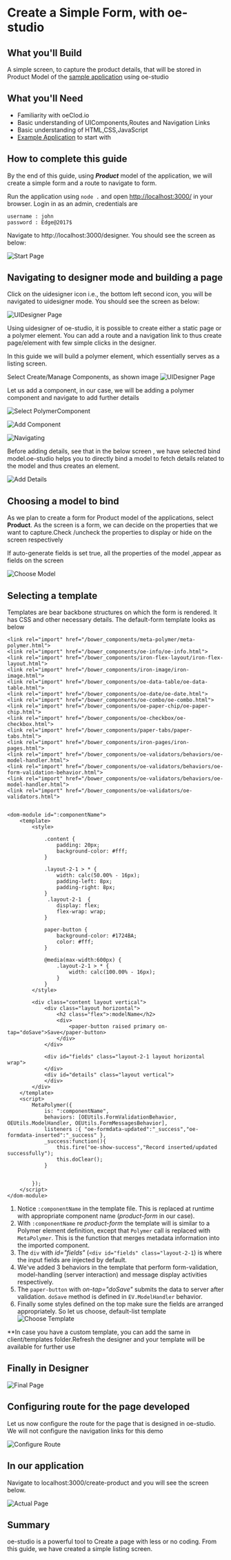 # Create a Simple Form, with oe-studio

## What you'll Build
A simple screen, to capture the product details, that will be stored in Product Model of the [sample application](http://evgit/oecloud.io/oe-demo-app) using oe-studio

## What you'll Need
* Familiarity with oeClod.io
* Basic understanding of UIComponents,Routes and Navigation Links
* Basic understanding of HTML,CSS,JavaScript
* [Example Application](http://evgit/oecloud.io/oe-demo-app) to start with

## How to complete this guide

By the end of this guide, using ***Product*** model of the application, we will create a simple form and a route to navigate to form. 

Run the application using `node .` and open [http://localhost:3000/](http://localhost:3000/) in your browser. Login in as an admin, credentials are

```
username : john
password : Edge@2017$

```
Navigate to http://localhost:3000/designer. You should see the screen as below:

![Start Page][desstart-page]

## Navigating to designer mode and building a page

Click on the uidesigner icon i.e., the bottom left second icon, you will be navigated to uidesigner mode. You should see the screen as below:

![UIDesigner Page][UIDesigner-page]

Using uidesigner of oe-studio, it is possible to create either a static page or a polymer element. You can add a route and a navigation link to thus create page/element with few simple clicks in the designer.

In this guide we will build a polymer element, which essentially serves as a listing screen. 

Select Create/Manage Components, as shown image
![UIDesigner Page][UIDesigner-page]

Let us add a component, in our case, we will be adding a polymer component and navigate to add further details

![Select PolymerComponent][select-polymer]

![Add Component][add-component]

![Navigating][next-page]

Before  adding details, see that in the below screen , we have selected bind model.oe-studio helps you to directly bind a model to fetch details related to the model and thus creates an element. 


![Add Details][add-details]


## Choosing a model to bind

As we plan to create a form for Product model of the applications, select **Product**. As the screen is a form, we can decide on the properties that we want to capture.Check /uncheck the properties to display or hide on the screen respectively 

If auto-generate fields is set true, all the properties of the model ,appear as fields on the screen

![Choose Model][choose-model]


## Selecting a template

Templates are  bear backbone structures on which the form is rendered. It has CSS and other necessary details. The default-form template looks as below


```
<link rel="import" href="/bower_components/meta-polymer/meta-polymer.html">
<link rel="import" href="/bower_components/oe-info/oe-info.html">
<link rel="import" href="/bower_components/iron-flex-layout/iron-flex-layout.html">
<link rel="import" href="/bower_components/iron-image/iron-image.html">
<link rel="import" href="/bower_components/oe-data-table/oe-data-table.html">
<link rel="import" href="/bower_components/oe-date/oe-date.html">
<link rel="import" href="/bower_components/oe-combo/oe-combo.html">
<link rel="import" href="/bower_components/oe-paper-chip/oe-paper-chip.html">
<link rel="import" href="/bower_components/oe-checkbox/oe-checkbox.html">
<link rel="import" href="/bower_components/paper-tabs/paper-tabs.html">
<link rel="import" href="/bower_components/iron-pages/iron-pages.html">
<link rel="import" href="/bower_components/oe-validators/behaviors/oe-model-handler.html">
<link rel="import" href="/bower_components/oe-validators/behaviors/oe-form-validation-behavior.html">
<link rel="import" href="/bower_components/oe-validators/behaviors/oe-model-handler.html">
<link rel="import" href="/bower_components/oe-validators/oe-validators.html">


<dom-module id=":componentName">
    <template>
        <style>
            
            .content {
                padding: 20px;
                background-color: #fff;
            }
            
            .layout-2-1 > * {
                width: calc(50.00% - 16px);
                padding-left: 8px;
                padding-right: 8px;
            }
             .layout-2-1  {
                display: flex;
                flex-wrap: wrap;
            }

            paper-button {
                background-color: #1724BA;
                color: #fff;
            }
            
            @media(max-width:600px) {
                .layout-2-1 > * {
                    width: calc(100.00% - 16px);
                }
            }
        </style>

        <div class="content layout vertical">
            <div class="layout horizontal">
                <h2 class="flex">:modelName</h2>
                <div>
                    <paper-button raised primary on-tap="doSave">Save</paper-button>
                </div>
            </div>

            <div id="fields" class="layout-2-1 layout horizontal wrap">
            </div>
            <div id="details" class="layout vertical">
            </div>
        </div>
    </template>
    <script>
        MetaPolymer({
            is: ":componentName",
            behaviors: [OEUtils.FormValidationBehavior, OEUtils.ModelHandler, OEUtils.FormMessagesBehavior],
            listeners :{ "oe-formdata-updated":"_success","oe-formdata-inserted":"_success" },
            _success:function(){
                this.fire("oe-show-success","Record inserted/updated successfully");
                this.doClear();
            }

            
        });
    </script>
</dom-module>
```

1. Notice `:componentName` in the template file. This is replaced at runtime with appropriate component name (_product-form_ in our case).
1. With `:componentName` re _product-form_ the template will is similar to a Polymer element definition, except that `Polymer` call is replaced with `MetaPolymer`. This is the function that merges metadata information into the imported component.
1. The `div` with _id="fields"_ (`<div id="fields" class="layout-2-1`) is where the input fields are injected by default.
1. We've added 3 behaviors in the template that perform form-validation, model-handling (server interaction) and message display activities respectively.
1. The `paper-button` with _on-tap="doSave"_ submits the data to server after validation. `doSave` method is defined in `EV.ModelHandler` behavior.
1. Finally some styles defined on the top make sure the fields are arranged appropriately.
So let us choose, default-list template
![Choose Template][choose-template]

**In case you have a custom template, you can add the same in client/templates folder.Refresh the designer and your template will be available for further use 


## Finally in Designer


![Final Page][final-page]

## Configuring route for the page developed

Let us now configure the route for the page that is designed in oe-studio. We will not configure the navigation links for this demo

![Configure Route][configuring route]


## In our application

Navigate to localhost:3000/create-product and you will see the screen below.

![Actual Page][actual-page]

## Summary
oe-studio is a  powerful tool to Create a page with less or no coding. From this guide, we have created a simple listing screen.


[desstart-page]:  images/oe-studio-charts/desstart-page.png "Start Page"
[UIDesigner-page]:images/oe-studio-charts/uidesstart-page.png "UIDesigner Page"
[actual-page]:images/oe-studio-form/actual-page.png "Actual Page"
[final-page]:images/oe-studio-form/final_render.png "Final Page"
[add-component]: images/oe-studio-list/add-component.png "Add Component"
[next-page]: images/oe-studio-list/next.png "Navigating"
[add-details]: images/oe-studio-form/adding-details.png "Add Details"
[choose-model]:images/oe-studio-form/choosing-model.png "Choose Model"
[choose-template]:images/oe-studio-form/choosing-template.png "Choose Template"
[select-polymer]:images/oe-studio-list/select-polymer.png "Select PolymerComponent"
[configuring route]:images/oe-studio-form/route-configuration.png "Configure Route"
